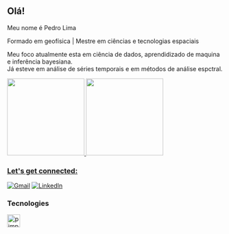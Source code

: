 ## Olá!

Meu nome é Pedro Lima

Formado em geofísica | Mestre em ciências e tecnologias espaciais

Meu foco atualmente esta em ciência de dados, aprendidizado de maquina e inferência bayesiana.  
Já esteve em análise de séries temporais e em métodos de análise espctral.

<div>
  <a href="https://github.com/cruz-ml-pedro">
  <img height = "180em" src = "https://github-readme-stats.vercel.app/api?username=cruz-ml-pedro&show_icons=false&theme=tokyonight"/>
  <img height = "180em" src = "https://github-readme-stats.vercel.app/api/top-langs/?username=cruz-ml-pedro&layout=compact&theme=tokyonight"/>
</div>

### Let's get connected:

[![Gmail](https://img.shields.io/badge/Gmail-D14836?style=for-the-badge&logo=gmail&logoColor=white)](cruz.ml.pedro@gmail.com)
[![LinkedIn](https://img.shields.io/badge/LinkedIn-0077B5?style=for-the-badge&logo=linkedin&logoColor=white)]()


### Tecnologies 

<div>
  <img alngn ="centeer" alt = "pimpinho-html" height = "30" widht = "40" src = "https://cdn.jsdelivr.net/gh/devicons/devicon/icons/r/r-original.svg"/>
</div>

